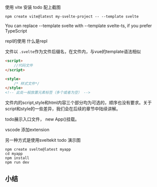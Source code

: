 使用 vite 安装
todo 配上截图

```shell
npm create vite@latest my-svelte-project -- --template svelte
```

You can replace --template svelte with --template svelte-ts, if you prefer TypeScript

repl的使用
什么是repl

文件以 `.svelte`作为文件后缀名，在文件内，与vue的template语法相似

```html
<script>
    //代码文件
</script>

<style>
    /* 样式文件*/
</style>
<!-- 此处一般放置元素标签（多个或者为空） -->
```

文件内的script,style和html内容三个部分均为可选的，顺序也没有要求。关于script和style的一些差异，我们会在后续的章节中陆续讲解。

todo展示入口文件， new App()挂载。

vscode 添加extension

另一种方式是使用sveltekit
todo 演示图

```shell
npm create svelte@latest myapp
cd myapp
npm install
npm run dev
```

## 小结
